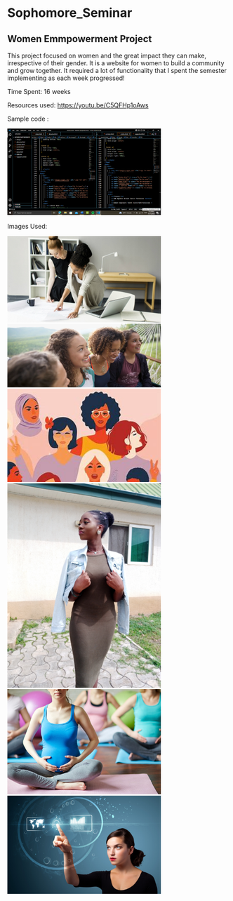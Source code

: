 # Sophomore_Seminar
## Women Emmpowerment Project
This project focused on women and the great impact they can make, irrespective of their gender. It is a website for women to build a community and grow together.
It required a lot of functionality that I spent the semester implementing as each week progressed!

Time Spent: 16 weeks

Resources used: https://youtu.be/C5QFHp1oAws

Sample code :

<img src ='images/Screenshot (993).png' width='350px'/>

Images Used:

<img src ='images/business-women2.jpg' width='350px'/>
<img src ='images/Wome_smiling' width='350px'/>
<img src ='images/Website picture.jpg' width='350px'/>
<img src ='images/IMG_0204.jpg' width='350px'/>
<img src ='images/pregnant-women.jpg' width='350px'/>
<img src ='images/woman-tech1.jpg' width='350px'/>
